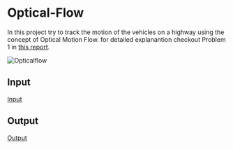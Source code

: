 # Optical-Flow
In this project try to track the motion of the vehicles on a highway using the concept of Optical Motion Flow. for detailed explanantion checkout Problem 1 in [this report](https://github.com/savnani5/Optical-Flow/blob/main/ENPM673-%20PROJ4.pdf).

![Opticalflow](opticalflow.gif)

## Input
[Input](https://drive.google.com/drive/folders/1KUILfltglavsV7nRKcvMomgO3JiMD_Df?usp=sharing)

## Output
[Output](https://drive.google.com/drive/folders/1E0gIZXcGaQeKA_6DYz4oa3G7AxHGCsqc?usp=sharing)
